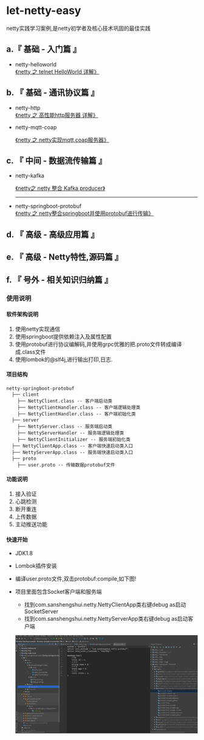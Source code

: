 # let-netty-easy
netty实践学习案例,是netty初学者及核心技术巩固的最佳实践


## a.『 基础 - 入门篇 』
- netty-helloworld<br>
  [《netty 之 telnet HelloWorld 详解》](https://www.cnblogs.com/sanshengshui/p/9726306.html)<br>



## b. 『 基础 - 通讯协议篇 』

- netty-http<br>
  [《netty 之 高性能http服务器 详解》](https://github.com/sanshengshui/netty-learning-example/tree/master/netty-http)<br>
  
- netty-mqtt-coap

  [《netty 之 netty实现mqtt,coap服务器》](https://github.com/sanshengshui/netty-learning-example/tree/master/netty-mqtt-coap)<br>


## c. 『 中间 - 数据流传输篇 』

- netty-kafka

  [《netty之 netty 整合 Kafka producer》](https://github.com/sanshengshui/netty-learning-example/tree/master/netty-kafka)<br>

  ------

- netty-springboot-protobuf<br>
  [《netty 之 netty整合springboot并使用protobuf进行传输》](https://github.com/sanshengshui/netty-learning-example/tree/master/netty-springboot-protobuf)<br>


## d. 『 高级 - 高级应用篇 』

## e. 『 高级 - Netty特性,源码篇 』

## f. 『 号外 - 相关知识归纳篇 』

  ### 使用说明



  #### 软件架构说明

  1. 使用netty实现通信
  2. 使用springboot提供依赖注入及属性配置
  3. 使用protobuf进行协议编解码,并使用grpc优雅的把.proto文件转成编译成.class文件
  4. 使用lombok的@slf4j,进行输出打印,日志.

  #### 项目结构

  ```
  netty-springboot-protobuf
    ├── client
      ├── NettyClient.class -- 客户端启动类
      ├── NettyClientHandler.class -- 客户端逻辑处理类
      ├── NettyClientHandler.class -- 客户端初始化类
    ├── server 
      ├── NettyServer.class -- 服务端启动类
      ├── NettyServerHandler -- 服务端逻辑处理类
      ├── NettyClientInitializer -- 服务端初始化类
    ├── NettyClientApp.class -- 客户端快速启动类入口
    ├── NettyServerApp.class -- 服务端快速启动类入口
    ├── proto
      ├── user.proto -- 传输数据protobuf文件
  ```



  #### 功能说明

1. 接入验证
2. 心跳检测
3. 断开重连
4. 上传数据
5. 主动推送功能

  #### 快速开始

- JDK1.8

- Lombok插件安装

- 编译user.proto文件,双击protobuf:compile,如下图!

- 项目里面包含Socket客户端和服务端

  - 找到com.sanshengshui.netty.NettyClientApp类右键debug as启动SocketServer
  - 找到com.sanshengshui.netty.NettyServerApp类右键debug as启动客户端

  ![protobuf](pic/protobuf.jpg)

